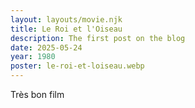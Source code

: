 ```yaml
---
layout: layouts/movie.njk
title: Le Roi et l'Oiseau
description: The first post on the blog
date: 2025-05-24
year: 1980
poster: le-roi-et-loiseau.webp
---
```

Très bon film
